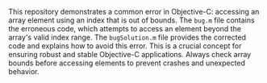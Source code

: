 This repository demonstrates a common error in Objective-C: accessing an array element using an index that is out of bounds.  The `bug.m` file contains the erroneous code, which attempts to access an element beyond the array's valid index range.  The `bugSolution.m` file provides the corrected code and explains how to avoid this error.  This is a crucial concept for ensuring robust and stable Objective-C applications.  Always check array bounds before accessing elements to prevent crashes and unexpected behavior.